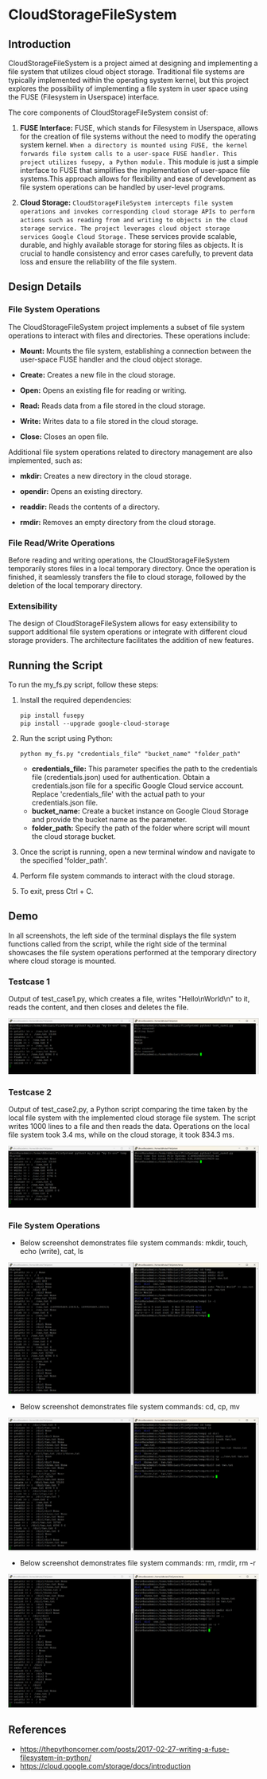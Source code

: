 # CloudStorageFileSystem

## Introduction

CloudStorageFileSystem is a project aimed at designing and implementing a file system that utilizes cloud object storage. Traditional file systems are typically implemented within the operating system kernel, but this project explores the possibility of implementing a file system in user space using the FUSE (Filesystem in Userspace) interface.

The core components of CloudStorageFileSystem consist of:

1. **FUSE Interface:** FUSE, which stands for Filesystem in Userspace, allows for the creation of file systems without the need to modify the operating system kernel. ```When a directory is mounted using FUSE, the kernel forwards file system calls to a user-space FUSE handler. This project utilizes fusepy, a Python module.``` This module is just a simple interface to FUSE that simplifies the implementation of user-space file systems.This approach allows for flexibility and ease of development as file system operations can be handled by user-level programs.

2. **Cloud Storage:** ```CloudStorageFileSystem intercepts file system operations and invokes corresponding cloud storage APIs to perform actions such as reading from and writing to objects in the cloud storage service. The project leverages cloud object storage services Google Cloud Storage.``` These services provide scalable, durable, and highly available storage for storing files as objects. It is crucial to handle consistency and error cases carefully, to prevent data loss and ensure the reliability of the file system.

## Design Details

### File System Operations

The CloudStorageFileSystem project implements a subset of file system operations to interact with files and directories. These operations include:

- **Mount:** Mounts the file system, establishing a connection between the user-space FUSE handler and the cloud object storage.
  
- **Create:** Creates a new file in the cloud storage.
  
- **Open:** Opens an existing file for reading or writing.
  
- **Read:** Reads data from a file stored in the cloud storage.
  
- **Write:** Writes data to a file stored in the cloud storage.
  
- **Close:** Closes an open file.

Additional file system operations related to directory management are also implemented, such as:

- **mkdir:** Creates a new directory in the cloud storage.
  
- **opendir:** Opens an existing directory.
  
- **readdir:** Reads the contents of a directory.
  
- **rmdir:** Removes an empty directory from the cloud storage.

### File Read/Write Operations

Before reading and writing operations, the CloudStorageFileSystem temporarily stores files in a local temporary directory. Once the operation is finished, it seamlessly transfers the file to cloud storage, followed by the deletion of the local temporary directory.


### Extensibility

The design of CloudStorageFileSystem allows for easy extensibility to support additional file system operations or integrate with different cloud storage providers. The architecture facilitates the addition of new features.

## Running the Script

To run the my_fs.py script, follow these steps:

1. Install the required dependencies:
    ```
    pip install fusepy
    pip install --upgrade google-cloud-storage
    ```

2. Run the script using Python:
    ```
    python my_fs.py "credentials_file" "bucket_name" "folder_path"
    ```
    - **credentials_file:** This parameter specifies the path to the credentials file (credentials.json) used for authentication. Obtain a credentials.json file for a specific Google Cloud service account. Replace 'credentials_file' with the actual path to your credentials.json file.
    - **bucket_name:** Create a bucket instance on Google Cloud Storage and provide the bucket name as the parameter.
    - **folder_path:** Specify the path of the folder where script will mount the cloud storage bucket.

3. Once the script is running, open a new terminal window and navigate to the specified 'folder_path'.

4. Perform file system commands to interact with the cloud storage.

5. To exit, press Ctrl + C.

## Demo

In all screenshots, the left side of the terminal displays the file system functions called from the script, while the right side of the terminal showcases the file system operations performed at the temporary directory where cloud storage is mounted.

### Testcase 1
Output of test_case1.py, which creates a file, writes "Hello\nWorld\n" to it, reads the content, and then closes and deletes the file.

![Testcase 1](images/image1.png)

### Testcase 2
Output of test_case2.py, a Python script comparing the time taken by the local file system with the implemented cloud storage file system. The script writes 1000 lines to a file and then reads the data. Operations on the local file system took 3.4 ms, while on the cloud storage, it took 834.3 ms.

![Testcase 2](images\image2.png)

### File System Operations

- Below screenshot demonstrates file system commands: mkdir, touch, echo (write), cat, ls

![File System Operations](images/image3.png)

- Below screenshot demonstrates file system commands: cd, cp, mv

![File System Operations](images/image4.png)

- Below screenshot demonstrates file system commands: rm, rmdir, rm -r

![File System Operations](images/image5.png)



## References

- https://thepythoncorner.com/posts/2017-02-27-writing-a-fuse-filesystem-in-python/ 
- https://cloud.google.com/storage/docs/introduction







